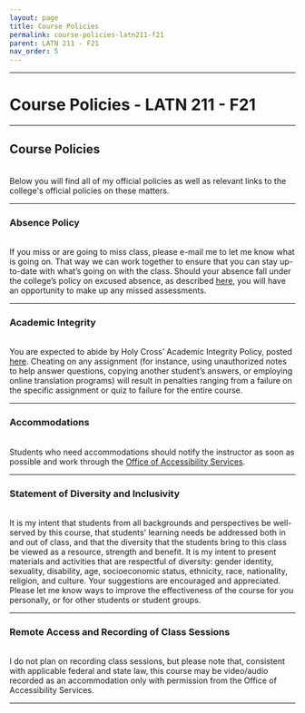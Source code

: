 ```yaml
---
layout: page
title: Course Policies
permalink: course-policies-latn211-f21
parent: LATN 211 - F21
nav_order: 5
---
```

***

# Course Policies - LATN 211 - F21

***
## Course Policies
&nbsp;  
Below you will find all of my official policies as well as relevant links to the college's official policies on these matters.

***

### Absence Policy
&nbsp;  
If you miss or are going to miss class, please e-mail me to let me know what is going on. That way we can work together to ensure that you can stay up-to-date with what’s going on with the class. Should your absence fall under the college’s policy on excused absence, as described [here](https://catalog.holycross.edu/requirements-policies/academic-policies/#coursepoliciestext), you will have an opportunity to make up any missed assessments.

***

### Academic Integrity
&nbsp;  
You are expected to abide by Holy Cross’ Academic Integrity Policy, posted [here](https://catalog.holycross.edu/requirements-policies/academic-policies/#academicintegritytext). Cheating on any assignment (for instance, using unauthorized notes to help answer questions, copying another student’s answers, or employing online translation programs) will result in penalties ranging from a failure on the specific assignment or quiz to failure for the entire course.

***

### Accommodations
&nbsp;  
Students who need accommodations should notify the instructor as soon as possible and work through the [Office of Accessibility Services](https://www.holycross.edu/health-wellness-and-access/office-accessibility-services).

***

### Statement of Diversity and Inclusivity
&nbsp;  
It is my intent that students from all backgrounds and perspectives be well-served by this course, that students' learning needs be addressed both in and out of class, and that the diversity that the students bring to this class be viewed as a resource, strength and benefit. It is my intent to present materials and activities that are respectful of diversity: gender identity, sexuality, disability, age, socioeconomic status, ethnicity, race, nationality, religion, and culture. Your suggestions are encouraged and appreciated. Please let me know ways to improve the effectiveness of the course for you personally, or for other students or student groups.

***

### Remote Access and Recording of Class Sessions
&nbsp;  
I do not plan on recording class sessions, but please note that, consistent with applicable federal and state law, this course may
be video/audio recorded as an accommodation only with permission from the Office of Accessibility Services.

***
